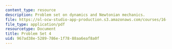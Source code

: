 ```yaml
---
content_type: resource
description: Problem set on dynamics and Newtonian mechanics.
file: https://ol-ocw-studio-app-production.s3.amazonaws.com/courses/16-07-dynamics-fall-2009/967ad38e5289786e1f7888aa6eaf8a0f_MIT16_07F09_hw04.pdf
file_type: application/pdf
resourcetype: Document
title: Problem Set 4
uid: 967ad38e-5289-786e-1f78-88aa6eaf8a0f
---
```

